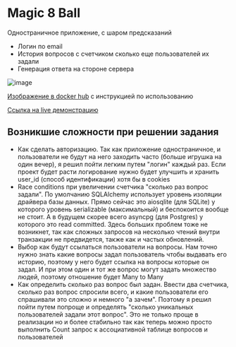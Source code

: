 # Magic 8 Ball

Одностраничное приложение, с шаром предсказаний
- Логин по email
- История вопросов с счетчиком сколько еще пользователей их задали
- Генерация ответа на стороне сервера

![image](https://github.com/LanguidBasil/magic-8-ball/assets/72715882/aca9f457-c382-49d5-812a-6d4b04bc3ef5)

[Изображение в docker hub](https://hub.docker.com/repository/docker/languidbasil/softorium-test-task/general)
с инструкцией по использованию

[Ссылка на live демонстрацию](https://a20547-706d.b.d-f.pw/)

## Возникшие сложности при решении задания
- Как сделать авторизацию. Так как приложение одностраничное, и пользователи не будут на него заходить часто (больше игрушка на один вечер), я решил пойти легким путем "логин" каждый раз. Если проект будет расти логирование нужно будет улучшить и хранить user_id (способ идентификации) хотя бы в cookies
- Race conditions при увеличении счетчика "сколько раз вопрос задали". По умолчанию SQLAlchemy использует уровень изоляции драйвера базы данных. Прямо сейчас это aiosqlite (для SQLite) у которого уровень serializable (максимальный) и беспокоится вообще не стоит. А в будущем скорее всего asyncpg (для Postgres) у которого это read committed. Здесь больших проблем тоже не возникнет, так как сложных запросов на несколько чтений внутри транзакции не предвидется, также как и частых обновлений.
- Выбор как будут ссылаться пользователи на вопросы. Нам точно нужно знать какие вопросы задал пользователь чтобы выдавать его историю, поэтому у него будет ссылка на вопросы которые он задал. И при этом один и тот же вопрос могут задать множество людей, поэтому отношение будет Many to Many
- Как определить сколько раз вопрос был задан. Ввести два счетчика, сколько раз вопрос спросили всего, и какие пользователи его спрашивали это сложно и немного "а зачем". Поэтому я решил пойти путем попроще и определять "сколько уникальных пользователей задали этот вопрос". Это не только проще в реализации но и более стабильно так как теперь можно просто выполнить Count запрос к ассоциативной таблице вопросов и пользователей

